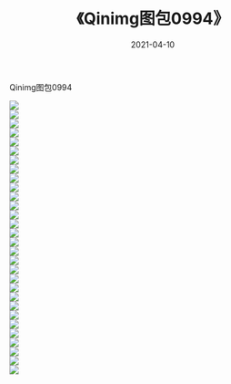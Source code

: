 ﻿---
layout: post
title:  《Qinimg图包0994》
date:   2021-04-10
img: http://imgx.orgx.ga/Qinimg图包/Qinimg图包0994/000.jpg
categories: [美女, 清纯, 唯美]
---

Qinimg图包0994

 ![](http://imgx.orgx.ga/Qinimg图包/Qinimg图包0994/001.jpg) <br>![](http://imgx.orgx.ga/Qinimg图包/Qinimg图包0994/002.jpg) <br>![](http://imgx.orgx.ga/Qinimg图包/Qinimg图包0994/003.jpg) <br>![](http://imgx.orgx.ga/Qinimg图包/Qinimg图包0994/004.jpg) <br>![](http://imgx.orgx.ga/Qinimg图包/Qinimg图包0994/005.jpg) <br>![](http://imgx.orgx.ga/Qinimg图包/Qinimg图包0994/006.jpg) <br>![](http://imgx.orgx.ga/Qinimg图包/Qinimg图包0994/007.jpg) <br>![](http://imgx.orgx.ga/Qinimg图包/Qinimg图包0994/008.jpg) <br>![](http://imgx.orgx.ga/Qinimg图包/Qinimg图包0994/009.jpg) <br>![](http://imgx.orgx.ga/Qinimg图包/Qinimg图包0994/010.jpg) <br>![](http://imgx.orgx.ga/Qinimg图包/Qinimg图包0994/011.jpg) <br>![](http://imgx.orgx.ga/Qinimg图包/Qinimg图包0994/012.jpg) <br>![](http://imgx.orgx.ga/Qinimg图包/Qinimg图包0994/013.jpg) <br>![](http://imgx.orgx.ga/Qinimg图包/Qinimg图包0994/014.jpg) <br>![](http://imgx.orgx.ga/Qinimg图包/Qinimg图包0994/015.jpg) <br>![](http://imgx.orgx.ga/Qinimg图包/Qinimg图包0994/016.jpg) <br>![](http://imgx.orgx.ga/Qinimg图包/Qinimg图包0994/017.jpg) <br>![](http://imgx.orgx.ga/Qinimg图包/Qinimg图包0994/018.jpg) <br>![](http://imgx.orgx.ga/Qinimg图包/Qinimg图包0994/019.jpg) <br>![](http://imgx.orgx.ga/Qinimg图包/Qinimg图包0994/020.jpg) <br>![](http://imgx.orgx.ga/Qinimg图包/Qinimg图包0994/021.jpg) <br>![](http://imgx.orgx.ga/Qinimg图包/Qinimg图包0994/022.jpg) <br>![](http://imgx.orgx.ga/Qinimg图包/Qinimg图包0994/023.jpg) <br>![](http://imgx.orgx.ga/Qinimg图包/Qinimg图包0994/024.jpg) <br>![](http://imgx.orgx.ga/Qinimg图包/Qinimg图包0994/025.jpg) <br>![](http://imgx.orgx.ga/Qinimg图包/Qinimg图包0994/026.jpg) <br>![](http://imgx.orgx.ga/Qinimg图包/Qinimg图包0994/027.jpg) <br>![](http://imgx.orgx.ga/Qinimg图包/Qinimg图包0994/028.jpg) <br>![](http://imgx.orgx.ga/Qinimg图包/Qinimg图包0994/029.jpg) <br>![](http://imgx.orgx.ga/Qinimg图包/Qinimg图包0994/030.jpg) <br>
